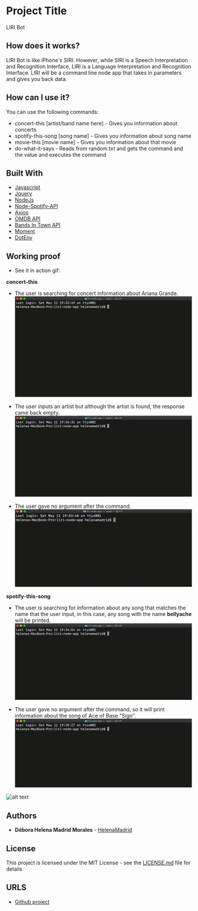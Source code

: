 # Project Title

LIRI Bot

## How does it works?

LIRI Bot is like iPhone's SIRI. However, while SIRI is a Speech Interpretation and Recognition Interface, LIRI is a Language Interpretation and Recognition Interface. LIRI will be a command line node app that takes in parameters and gives you back data.

## How can I use it?

You can use the following commands:

* concert-this [artist/band name here] - Gives you information about concerts
* spotify-this-song [song name] - Gives you information about song name
* movie-this [movie name] - Gives you information about that movie
* do-what-it-says - Reads from random.txt and gets the command and the value and executes the command

## Built With

* [Javascript](https://www.javascript.com/)
* [Jquery](https://jquery.com/)
* [NodeJs](https://nodejs.org/en/)
* [Node-Spotify-API](https://www.npmjs.com/package/node-spotify-api)
* [Axios](https://www.npmjs.com/package/axios)
* [OMDB API](http://www.omdbapi.com/)
* [Bands In Town API](http://www.artists.bandsintown.com/bandsintown-api)
* [Moment](https://www.npmjs.com/package/moment)
* [DotEnv](https://www.npmjs.com/package/dotenv)

## Working proof

* See it in action gif: 


**concert-this**

* The user is searching for concert information about Ariana Grande.
![alt text](https://github.com/HelenaMadrid/liri-node-app/blob/master/images/concert-this-ariana-grande.gif "concert-this ariana grande")

* The user inputs an artist but although the artist is found, the response came back empty.
![alt text](https://github.com/HelenaMadrid/liri-node-app/blob/master/images/concert-this-christina-aguilera.gif "concert-this christina aguilera")

* The user gave no argument after the command.
![alt text](https://github.com/HelenaMadrid/liri-node-app/blob/master/images/concert-this-empty.gif "concert-this")


**spotify-this-song**

* The user is searching for information about any song that matches the name that the user input, in this case, any song with the name **bellyache** will be printed.
![alt text](https://github.com/HelenaMadrid/liri-node-app/blob/master/images/spotify-this-song-bellyache-short.gif "spotify-this-song bellyache")

* The user gave no argument after the command, so it will print information about the song of Ace of Base "Sign".
![alt text](https://github.com/HelenaMadrid/liri-node-app/blob/master/images/spotify-this-song-empty.gif "spotify-this-song")





![alt text](https://github.com/darkyer/liri-node-app/blob/master/proof.gif "Proof Gif")

## Authors

* **Débora Helena Madrid Morales** - [HelenaMadrid](https://github.com/HelenaMadrid)

## License

This project is licensed under the MIT License - see the [LICENSE.md](LICENSE.md) file for details

## URLS

* [Github project](https://github.com/HelenaMadrid/liri-node-app)
